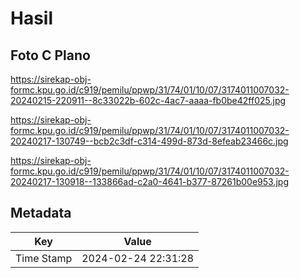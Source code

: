 # Hasil

## Foto C Plano

https://sirekap-obj-formc.kpu.go.id/c919/pemilu/ppwp/31/74/01/10/07/3174011007032-20240215-220911--8c33022b-602c-4ac7-aaaa-fb0be42ff025.jpg

https://sirekap-obj-formc.kpu.go.id/c919/pemilu/ppwp/31/74/01/10/07/3174011007032-20240217-130749--bcb2c3df-c314-499d-873d-8efeab23466c.jpg

https://sirekap-obj-formc.kpu.go.id/c919/pemilu/ppwp/31/74/01/10/07/3174011007032-20240217-130918--133866ad-c2a0-4641-b377-87261b00e953.jpg


## Metadata

| Key        | Value               |
| ---------- | ------------------- |
| Time Stamp | 2024-02-24 22:31:28 |



